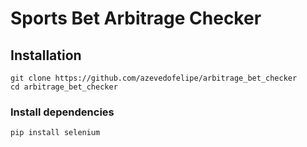 # Sports Bet Arbitrage Checker

## Installation
```
git clone https://github.com/azevedofelipe/arbitrage_bet_checker
cd arbitrage_bet_checker
```

### Install dependencies

```
pip install selenium

```